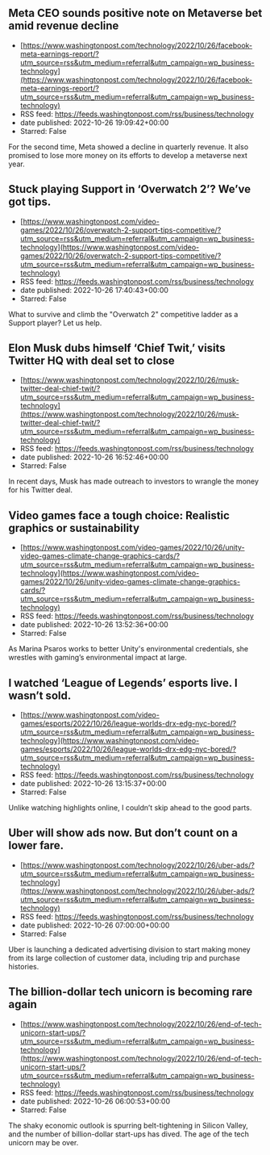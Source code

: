 ## Meta CEO sounds positive note on Metaverse bet amid revenue decline
 - [https://www.washingtonpost.com/technology/2022/10/26/facebook-meta-earnings-report/?utm_source=rss&utm_medium=referral&utm_campaign=wp_business-technology](https://www.washingtonpost.com/technology/2022/10/26/facebook-meta-earnings-report/?utm_source=rss&utm_medium=referral&utm_campaign=wp_business-technology)
 - RSS feed: https://feeds.washingtonpost.com/rss/business/technology
 - date published: 2022-10-26 19:09:42+00:00
 - Starred: False

For the second time, Meta showed a decline in quarterly revenue. It also promised to lose more money on its efforts to develop a metaverse next year.

## Stuck playing Support in ‘Overwatch 2’? We’ve got tips.
 - [https://www.washingtonpost.com/video-games/2022/10/26/overwatch-2-support-tips-competitive/?utm_source=rss&utm_medium=referral&utm_campaign=wp_business-technology](https://www.washingtonpost.com/video-games/2022/10/26/overwatch-2-support-tips-competitive/?utm_source=rss&utm_medium=referral&utm_campaign=wp_business-technology)
 - RSS feed: https://feeds.washingtonpost.com/rss/business/technology
 - date published: 2022-10-26 17:40:43+00:00
 - Starred: False

What to survive and climb the "Overwatch 2" competitive ladder as a Support player? Let us help.

## Elon Musk dubs himself ‘Chief Twit,’ visits Twitter HQ with deal set to close
 - [https://www.washingtonpost.com/technology/2022/10/26/musk-twitter-deal-chief-twit/?utm_source=rss&utm_medium=referral&utm_campaign=wp_business-technology](https://www.washingtonpost.com/technology/2022/10/26/musk-twitter-deal-chief-twit/?utm_source=rss&utm_medium=referral&utm_campaign=wp_business-technology)
 - RSS feed: https://feeds.washingtonpost.com/rss/business/technology
 - date published: 2022-10-26 16:52:46+00:00
 - Starred: False

In recent days, Musk has made outreach to investors to wrangle the money for his Twitter deal.

## Video games face a tough choice: Realistic graphics or sustainability
 - [https://www.washingtonpost.com/video-games/2022/10/26/unity-video-games-climate-change-graphics-cards/?utm_source=rss&utm_medium=referral&utm_campaign=wp_business-technology](https://www.washingtonpost.com/video-games/2022/10/26/unity-video-games-climate-change-graphics-cards/?utm_source=rss&utm_medium=referral&utm_campaign=wp_business-technology)
 - RSS feed: https://feeds.washingtonpost.com/rss/business/technology
 - date published: 2022-10-26 13:52:36+00:00
 - Starred: False

As Marina Psaros works to better Unity's environmental credentials, she wrestles with gaming’s environmental impact at large.

## I watched ‘League of Legends’ esports live. I wasn’t sold.
 - [https://www.washingtonpost.com/video-games/esports/2022/10/26/league-worlds-drx-edg-nyc-bored/?utm_source=rss&utm_medium=referral&utm_campaign=wp_business-technology](https://www.washingtonpost.com/video-games/esports/2022/10/26/league-worlds-drx-edg-nyc-bored/?utm_source=rss&utm_medium=referral&utm_campaign=wp_business-technology)
 - RSS feed: https://feeds.washingtonpost.com/rss/business/technology
 - date published: 2022-10-26 13:15:37+00:00
 - Starred: False

Unlike watching highlights online, I couldn’t skip ahead to the good parts.

## Uber will show ads now. But don’t count on a lower fare.
 - [https://www.washingtonpost.com/technology/2022/10/26/uber-ads/?utm_source=rss&utm_medium=referral&utm_campaign=wp_business-technology](https://www.washingtonpost.com/technology/2022/10/26/uber-ads/?utm_source=rss&utm_medium=referral&utm_campaign=wp_business-technology)
 - RSS feed: https://feeds.washingtonpost.com/rss/business/technology
 - date published: 2022-10-26 07:00:00+00:00
 - Starred: False

Uber is launching a dedicated advertising division to start making money from its large collection of customer data, including trip and purchase histories.

## The billion-dollar tech unicorn is becoming rare again
 - [https://www.washingtonpost.com/technology/2022/10/26/end-of-tech-unicorn-start-ups/?utm_source=rss&utm_medium=referral&utm_campaign=wp_business-technology](https://www.washingtonpost.com/technology/2022/10/26/end-of-tech-unicorn-start-ups/?utm_source=rss&utm_medium=referral&utm_campaign=wp_business-technology)
 - RSS feed: https://feeds.washingtonpost.com/rss/business/technology
 - date published: 2022-10-26 06:00:53+00:00
 - Starred: False

The shaky economic outlook is spurring belt-tightening in Silicon Valley, and the number of billion-dollar start-ups has dived. The age of the tech unicorn may be over.
